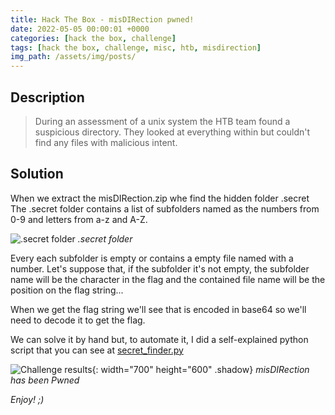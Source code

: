 ```yaml
---
title: Hack The Box - misDIRection pwned!
date: 2022-05-05 00:00:01 +0000
categories: [hack the box, challenge]
tags: [hack the box, challenge, misc, htb, misdirection]
img_path: /assets/img/posts/
---
```


## Description

> During an assessment of a unix system the HTB team found a suspicious directory. They looked at everything within but couldn't find any files with malicious intent.

## Solution

When we extract the misDIRection.zip whe find the hidden folder .secret
The .secret folder contains a list of subfolders named as the numbers from 0-9 and letters from a-z and A-Z.

![.secret folder](misdirection.png)
*.secret folder* 

Every each subfolder is empty or contains a empty file named with a number.
Let's suppose that, if the subfolder it's not empty, the subfolder name will be the character in the flag and the contained file name will be the position on the flag string...

When we get the flag string we'll see that is encoded in base64 so we'll need to decode it to get the flag.

We can solve it by hand but, to automate it, I did a self-explained python script that you can see at [secret_finder.py](https://github.com/rubenhortas/hackthebox/blob/main/misDirection/secret_finder.py)

![Challenge results](owned-misdirection.png){: width="700" height="600" .shadow}
*misDIRection has been Pwned*

*Enjoy! ;)*
